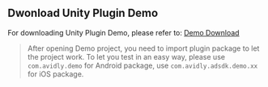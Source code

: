 ## Dwonload Unity Plugin Demo 
For downloading Unity Plugin Demo, please refer to: [Demo Download](https://d28w1kh1yrgkq0.cloudfront.net/upltv/sdk/Unity_Demo_English.zip
 "Demo Download")
> After opening Demo project, you need to import plugin package to let the project work. To let you test in an easy way, please use `com.avidly.demo` for Android package, use `com.avidly.adsdk.demo.xx` for iOS package.